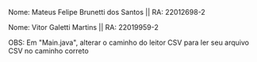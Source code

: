 Nome: Mateus Felipe Brunetti dos Santos || RA: 22012698-2

Nome: Vitor Galetti Martins || RA: 22019959-2

OBS: Em "Main.java", alterar o caminho do leitor CSV para ler seu arquivo CSV no caminho correto
